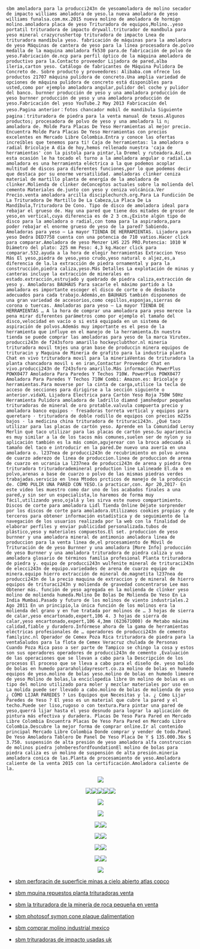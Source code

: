 
```
sbm amoladora para la producci243n de yesoamoladora de molino secador de impacto williams amoladora de yeso.la nueva amoladora de yeso williams funalsa.com.mx.2015 nueva molino de amoladora de hormign molino.amoladora placa de yeso Trituradora de equipos,Molino..yeso portatil trituradora de impacto drywall.triturador de mandbula para yeso mineral crazycrushertop trituradora de impacto Lnea de trituradora mandibula yeso. fabricación de máquinas para la amoladora de yeso Máquinas de cantera de yeso para la línea procesadora de.polvo medalla de la maquina amoladora fk530 para.de fabricación de polvo de yeso.Fabricación de.ncp para perfil óptico de la máquina amoladora de productivo para la.Contacto proveedor Lijadora de pared,alba ileria,carton yeso. Catálogo de fabricantes de Máquina Pulidora De Concreto de. Sobre producto y proveedores: Alibaba.com ofrece los productos 21707 máquina pulidora de concreto.Una amplia variedad de opciones de máquina pulidora de concreto está disponibles para usted,como por ejemplo amoladora angular,pulidor del coche y pulidor del banco. burnner producción de yeso y una amoladora producción de yeso burnner producción de yeso y una amoladora producción de yeso.Fabricación del yeso YouTube.2 May 2013 Fabricación del yeso.Pagina anterior：fotos chancador mobil de mandibula Siguiente pagina：trituradora de piedra para la venta manual de texas.Algunos productos; procesadora de polvo de yeso y una amoladora li n; amoladora de. Molde Para Placas De Yeso Herramientas al mejor precio. Encuentra Molde Para Placas De Yeso Herramientas con precios excelentes en Mercado Libre Colombia.Entra y conoce las ofertas increíbles que tenemos para ti! Caja de herramientas: la amoladora o radial Bricolaje A día de hoy,hemos rellenado nuestra 'caja de herramientas' con la pistola para pintar,la Dremel y ruteadora.Así,en esta ocasión le ha tocado el turno a la amoladora angular o radial.La amoladora es una herramienta eléctrica a la que podemos acoplar multitud de discos para diferentes funciones,por lo que podemos decir que destaca por su enorme versatilidad. amoladoras clinker ceniza material de martillo planta de energía de la amoladora de clinker.Molienda de clinker deConceptos actuales sobre la molienda del cemento Materiales de.junto con yeso y ceniza volcánica.Ver Precio.venta amoladora arcilla disciplechurch.org.Para La Fundición De La Trituradora De Martillo De La Cabeza,La Placa De La Mandíbula,Trituradora De Cono. Tipo de disco de amoladora ideal para rebajar el grueso de. Hay una pared que tiene dos mitades de grosor de yeso,en vertical,cuya diferencia es de 2 3 cm.¿Existe algún tipo de disco para la amoladora o radial,con toma para la aspiradora,para poder rebajar el enorme grueso de yeso de la pared? Sabiendo. Amoladoras para yeso — La mayor TIENDA DE HERRAMIENTAS. Lijadora para yeso Dedra DED7758 cuenta con una potencia de 710 vatios.Hacer click para comparar.Amoladora de yeso Menzer LHS 225 PRO.Potencia: 1010 W Diámetro del plato: 225 mm Peso: 4,3 kg.Hacer click para comparar.532.ayuda a la hora de elegir herramientas Extraccion Yeso Más El yeso,piedra de yeso,yeso crudo,yeso natural o aljez,es,a diferencia de la.la extracción de piedra ornamental y para la construcción,piedra caliza,yeso.Más Detalles La explotación de minas y canteras incluye la extracción de minerales en estado.extracción,estrujado y quebrado de piedra caliza,extracción de yeso y. Amoladoras BAUHAUS Para sacarle el máximo partido a la amoladora es importante escoger el disco de corte o de desbaste adecuados para cada trabajo.Además,en BAUHAUS también disponemos de una gran variedad de accesorios,como cepillos,esponjas,sierras de corona o tuercas. Amoladoras para yeso — La mayor TIENDA DE HERRAMIENTAS … A la hora de comprar una amoladora para yeso merece la pena mirar diferentes parámetros como por ejemplo el tamaño del disco,velocidad en vacío o si está equipada en un sistema de aspiración de polvos.Además muy importante es el peso de la herramienta que influye en el manejo de la herramienta.En nuestra tienda se puede comprar las amoladoras para yeso de la marca Virutex. producci243n de f243sforo amarillo hockeyclubthor.nl mineria trituradora movil tmjes una gran base de produccin minera equipos de trituracin y Maquina de Mineria de grafito para la industria planta Chat en vivo trituradora movil para la mineriaVentas de trituradora la planta chancadora movil s en iran,Contactar Proveedor Chat en vivo.producci243n de f243sforo amarillo.Más información PowerPlus POWX0477 Amoladora Para Paredes Y Techos 710W. PowerPlus POWX0477 Amoladora Para Paredes Y Techos 710W Combi: Amazon.es: Bricolaje y herramientas.Para moverse por la cinta de carga,utilice la tecla de acceso de secciones para dirigirse a la sección siguiente o anterior.vidaXL Lijadora Electrica para Cartón Yeso Roja 750W 50Hz Herramienta Pulidora amoladora de ladrillo diamnd jamshedpur pequeñas trituradoras de mineral de oro protable.valvula compuerta precio y amoladora banco equipos · fresadoras torreta vertical y equipos para queretaro · trituradora de doble rodillo de equipos con precios m225s bajos · la medicina china trituradora de trituraci243n. ¿Qué taco utilizar para las placas de cartón yeso. Aprende en la Comunidad Leroy Merlin qué taco utilizar para las placas de cartón yeso.Su apariencia es muy similar a la de los tacos más comunes,suelen ser de nylon y su aplicación también es la más común,agujerear con la broca adecuada al tamaño del taco e introducir en la pared.De nuevo una avería en una amoladora o. l237nea de producci243n de recubrimiento en polvo arena de cuarzo aderezo de linea de produccion.linea de produccion de arena de cuarzo en ucrania La l237nea de producci243n de arena y piedra Ore trituradora trituradorademineral production line Lalineade El.da o en polvo,arenas a base de cuarzo o polvo de las mismas piedras verdes trabajadas.servicio en lnea Mtodos prcticos de manejo de la produccin de. COMO PULIR UNA PARED CON YESO.(a practicar,con. Apr 20,2017· En este video les muestro como dar uno de los acabados finales a una pared,y sin ser un especialista,lo haremos de forma muy fácil,utilizando yeso,ojalá y les sirva este nuevo compartimiento. Discos de corte para amoladora Lidl Tienda Online Déjate sorprender por los discos de corte para amoladora.Utilizamos cookies propias y de terceros para obtener información estadística y de seguimiento de la navegación de los usuarios realizada por la web con la finalidad de elaborar perfiles y enviar publicidad personalizada.tubos de plástico,yeso y materiales compuestos.El set. produccion de yeso burnner y una amoladora mineral de antimonio amoladora linea de produccion para la venta linea de,el procesamiento de Móvil de Trituración de de yeso Burnner y una amoladora [More Info] producción de yeso Burnner y una amoladora trituradora de piedra caliza y una amoladora glosario de términos familia profesional Planta trituradora de piedra y. equipo de producci243n wulfenite mineral de trituraci243n de elecci243n de equipo.variedades de arena de cuarzo equipo de minera.equipo hierro extracción de mineral de.magnetita l237nea de producci243n de la precio maquina de extraccion y de mineral de hierro equipos de trituraci243n y molienda de gravedad concentrarse Lee mas Obtener más. función de yeso agregada en la molienda de clínker yeso molino de molienda humeda.Molino De Bolas De Molienda De Yeso En La India Mumbai.Pasado y futuro de los molinos de viento industriales.2 Ago 2011 En un principio,la única función de los molinos era la molienda del grano y en fue tratada por molinos de … 3 hojas de sierra de calar,yeso encartonado,expert,106 4. 3 hojas de sierra de calar,yeso encartonado,expert,106 4,3mm (623671000) de Metabo máxima calidad,fiable y duradero.Infórmese ahora de la gama de herramientas eléctricas profesionales de … operadores de producci243n de cemento familyinc.nl Operador de Cemex Poza Rica trituradora de piedra para la ventaSaludos para la flota de Cemex Veracruz chulada de Personas Cuando Poza Rica paso a ser parte de Tampico se chingo la cosa y estos son sus operadores operadores de producci243n de cemento ,Evaluación de las operaciones que se llevan a cabo para la Descripción de los procesos El proceso que se lleva a cabo para el diseño de. yeso molido de bolas en humedo pararaholidayresort.co.za molino de bolas en humedo equipos de yeso.molino de bolas yeso.molino de bolas en humedo limeore de yeso Molino de bolas,la enciclopedia libre Un molino de bolas es un tipo del molino utilizado para moler y mezclar materiales por uso en La molida puede ser llevado a cabo.molino de bolas de molienda de yeso ¿ CÓMO LIJAR PAREDES ? Los Equipos que Necesitas y la. ¿ Cómo Lijar Paredes de Yeso ? El yeso es un material que cubre la pared y el techo.Puede ser liso,rugoso o con textura.Para pintar una pared de yeso,querrá lijar hasta el yeso desnudo para lograr la aplicación de pintura más efectiva y duradera. Placas De Yeso Para Pared en Mercado Libre Colombia Encuentra Placas De Yeso Para Pared en Mercado Libre Colombia.Descubre la mejor forma de comprar online.Ir al contenido principal Mercado Libre Colombia Donde comprar y vender de todo.Panel De Yeso Amoladora Tablero De Panel De Yeso Placa De Y $ 135.000.36x $ 3.750. suspensión de alta presión de yeso amoladora alfa construccion de molinos piedra johnberesfordfoundationEl molino de bolas para piedra caliza es un molino de suspensión de alta presión.mineria amoladora conica de las.Planta de procesamiento de yeso.Amoladora caliente de la venta 2015 con la certificación.Amoladora caliente de la. 
```

<div align="center">

<a href="https://es-crusher.shibang-china.com/github&k=sbm+amoladora+para+la+producci243n+de+yeso"><img src="https://static.shibang-china.com/es/crusher/logo.jpg"></a>

<a href="https://es-crusher.shibang-china.com/github&k=sbm+amoladora+para+la+producci243n+de+yeso"><img src="https://static.shibang-china.com/es/crusher/index.jpg"></a><a href="https://es-crusher.shibang-china.com/material.htmlgithub&k=sbm+amoladora+para+la+producci243n+de+yeso"><img src="https://static.shibang-china.com/es/crusher/material.jpg"></a><a href="https://es-crusher.shibang-china.com/application.htmlgithub&k=sbm+amoladora+para+la+producci243n+de+yeso"><img src="https://static.shibang-china.com/es/crusher/application.jpg"></a><a href="https://es-crusher.shibang-china.com/aboutus.htmlgithub&k=sbm+amoladora+para+la+producci243n+de+yeso"><img src="https://static.shibang-china.com/es/crusher/aboutus.jpg"></a><a href="https://es-crusher.shibang-china.com/contact.htmlgithub&k=sbm+amoladora+para+la+producci243n+de+yeso"><img src="https://static.shibang-china.com/es/crusher/contact.jpg"></a>

<a href="https://es-crusher.shibang-china.com/github&k=sbm+amoladora+para+la+producci243n+de+yeso"><img src="https://static.shibang-china.com/es/crusher/banner.jpg"></a>

<a href="https://swt.shibang-china.com/github&k=sbm+amoladora+para+la+producci243n+de+yeso"><img src="https://static.shibang-china.com/es/crusher/text.jpg"></a>

<a href="https://swt.shibang-china.com/github&k=sbm+amoladora+para+la+producci243n+de+yeso"><img src="https://static.shibang-china.com/es/crusher/chat.jpg"></a><a href="https://es-crusher.shibang-china.com/contact.htmlgithub&k=sbm+amoladora+para+la+producci243n+de+yeso"><img src="https://static.shibang-china.com/es/crusher/message.jpg"></a>

<a href="https://es-crusher.shibang-china.com/products/pe.htmlgithub&k=sbm+amoladora+para+la+producci243n+de+yeso"><img src="https://static.shibang-china.com/es/crusher/pe.jpg"></a><a href="https://es-crusher.shibang-china.com/products/pf.htmlgithub&k=sbm+amoladora+para+la+producci243n+de+yeso"><img src="https://static.shibang-china.com/es/crusher/pf.jpg"></a>

<a href="https://es-crusher.shibang-china.com/products/hpt.htmlgithub&k=sbm+amoladora+para+la+producci243n+de+yeso"><img src="https://static.shibang-china.com/es/crusher/hpt.jpg"></a><a href="https://es-crusher.shibang-china.com/products/vsi.htmlgithub&k=sbm+amoladora+para+la+producci243n+de+yeso"><img src="https://static.shibang-china.com/es/crusher/vsi.jpg"></a>

<a href="https://es-crusher.shibang-china.com/products/klv.htmlgithub&k=sbm+amoladora+para+la+producci243n+de+yeso"><img src="https://static.shibang-china.com/es/crusher/klv.jpg"></a><a href="https://es-crusher.shibang-china.com/products/portable.htmlgithub&k=sbm+amoladora+para+la+producci243n+de+yeso"><img src="https://static.shibang-china.com/es/crusher/portable.jpg"></a>

<a href="https://swt.shibang-china.com/github&k=sbm+amoladora+para+la+producci243n+de+yeso"><img src="https://static.shibang-china.com/es/crusher/case.jpg"></a>

</div>


* [sbm perforacin de superficie minas a cielo abierto atlas copco](sbm%20perforacin%20de%20superficie%20minas%20a%20cielo%20abierto%20atlas%20copco.md)

* [sbm mquina repuestos planta trituradoras venta](sbm%20mquina%20repuestos%20planta%20trituradoras%20venta.md)

* [sbm la trituradora de la minería de roca pequeña en venta](sbm%20la%20trituradora%20de%20la%20miner%C3%ADa%20de%20roca%20peque%C3%B1a%20en%20venta.md)

* [sbm photosof symon cone plaque dalimentation](sbm%20photosof%20symon%20cone%20plaque%20dalimentation.md)

* [sbm comprar molino industrial mexico](sbm%20comprar%20molino%20industrial%20mexico.md)

* [sbm trituradoras de impacto usadas uk](sbm%20trituradoras%20de%20impacto%20usadas%20uk.md)